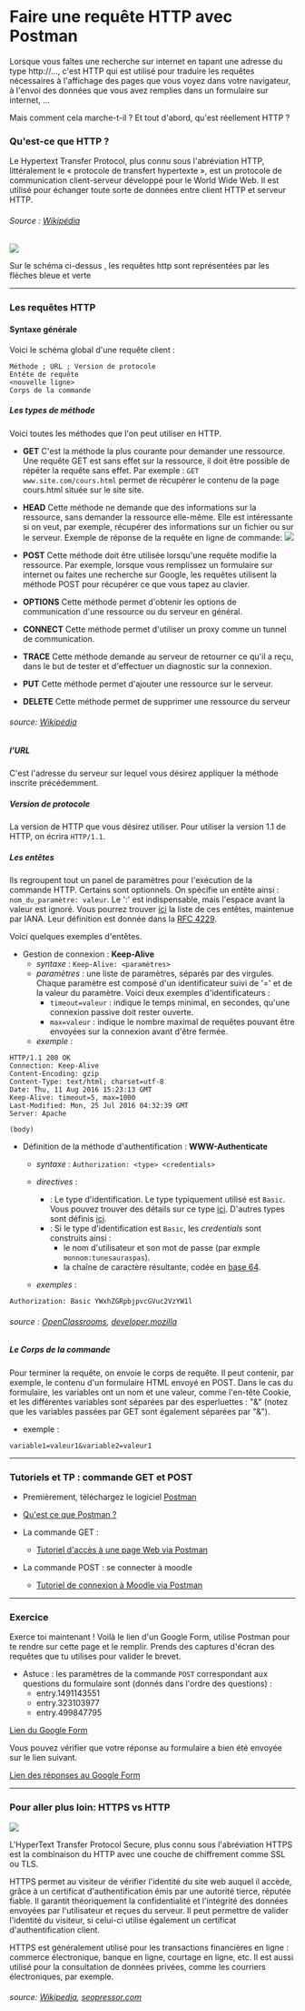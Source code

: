 
# Faire une requête HTTP avec Postman

Lorsque vous faîtes une recherche sur internet en tapant une adresse du type http://..., c'est HTTP qui est utilisé pour traduire les requêtes nécessaires à l'affichage des pages que vous voyez dans votre navigateur, à l'envoi des données que vous avez remplies dans un formulaire sur internet, ...

Mais comment cela marche-t-il ? Et tout d'abord, qu'est réellement HTTP ?

### Qu'est-ce que HTTP ?

Le Hypertext Transfer Protocol, plus connu sous l'abréviation HTTP, littéralement le « protocole de transfert hypertexte », est un protocole de communication client-serveur développé pour le World Wide Web. Il est utilisé pour échanger toute sorte de données entre client HTTP et serveur HTTP.

###### Source : [Wikipédia](https://fr.wikipedia.org/wiki/Hypertext_Transfer_Protocol)

![](https://user.oc-static.com/files/5001_6000/5675.jpg)

Sur le schéma ci-dessus , les requêtes http sont représentées par les flèches bleue et verte

---

### Les requêtes HTTP



#### Syntaxe générale

Voici le schéma global d'une requête client : 
```
Méthode ; URL ; Version de protocole
Entête de requête
<nouvelle ligne>
Corps de la commande
```

##### Les types de méthode
Voici toutes les méthodes que l'on peut utiliser en HTTP.  


* **GET**
C'est la méthode la plus courante pour demander une ressource. Une requête GET est sans effet sur la ressource, il doit être possible de répéter la requête sans effet.
Par exemple : `GET www.site.com/cours.html` permet de récupérer le contenu de la page cours.html située sur le site site.

* **HEAD**
Cette méthode ne demande que des informations sur la ressource, sans demander la ressource elle-même.  Elle est intéressante si on veut, par exemple, récupérer des informations sur un fichier ou sur le serveur.
Exemple de réponse de la requête en ligne de commande:
![](https://i.imgur.com/NBCKGPU.png)


* **POST**
Cette méthode doit être utilisée lorsqu'une requête modifie la ressource. Par exemple, lorsque vous remplissez un formulaire sur internet ou faites une recherche sur Google, les requêtes utilisent la méthode POST pour récupérer ce que vous tapez au clavier.

* **OPTIONS**
Cette méthode permet d'obtenir les options de communication d'une ressource ou du serveur en général.

* **CONNECT**
Cette méthode permet d'utiliser un proxy comme un tunnel de communication.

* **TRACE**
Cette méthode demande au serveur de retourner ce qu'il a reçu, dans le but de tester et d'effectuer un diagnostic sur la connexion.

* **PUT**
Cette méthode permet d'ajouter une ressource sur le serveur.

* **DELETE**
Cette méthode permet de supprimer une ressource du serveur

###### source: [Wikipédia](https://fr.wikipedia.org/wiki/Hypertext_Transfer_Protocol)


##### l'URL

C'est l'adresse du serveur sur lequel vous désirez appliquer la méthode inscrite précédemment.

##### Version de protocole

La version de HTTP que vous désirez utiliser. Pour utiliser la version 1.1 de HTTP, on écrira `HTTP/1.1`.

##### Les entêtes

Ils regroupent tout un panel de paramètres pour l'exécution de la commande HTTP. Certains sont optionnels. On spécifie un entête ainsi : `nom_du_paramètre: valeur`. Le ':' est indispensable, mais l'espace avant la valeur est ignoré. Vous pourrez trouver [ici](https://www.iana.org/assignments/message-headers/message-headers.xhtml) la liste de ces entêtes, maintenue par IANA. Leur définition est donnée dans la [RFC 4229](https://tools.ietf.org/html/rfc4229).

Voici quelques exemples d'entêtes.

* Gestion de connexion : **Keep-Alive**
    * *syntaxe* : `Keep-Alive: <paramètres>`
    * *paramètres* : une liste de paramètres, séparés par des virgules. Chaque paramètre est composé d'un identificateur suivi de '=' et de la valeur du paramètre. Voici deux exemples d'identificateurs :
        * `timeout=valeur` : indique le temps minimal, en secondes, qu'une connexion passive doit rester ouverte.
        *  `max=valeur` : indique le nombre maximal de requêtes pouvant être envoyées sur la connexion avant d'être fermée. 
    * *exemple* : 
```
HTTP/1.1 200 OK
Connection: Keep-Alive
Content-Encoding: gzip
Content-Type: text/html; charset=utf-8
Date: Thu, 11 Aug 2016 15:23:13 GMT
Keep-Alive: timeout=5, max=1000
Last-Modified: Mon, 25 Jul 2016 04:32:39 GMT
Server: Apache

(body)
```
* Définition de la méthode d'authentification : **WWW-Authenticate**

    * *syntaxe* : `Authorization: <type> <credentials>`
    * *directives* : 
        * **<type>** : Le type d'identification. Le type typiquement utilisé est `Basic`. Vous pouvez trouver des détails sur ce type [ici](https://developer.mozilla.org/en-US/docs/Web/HTTP/Authentication#Basic_authentication_scheme). D'autres types sont définis [ici](http://www.iana.org/assignments/http-authschemes/http-authschemes.xhtml).
        *  **<credentials>** : Si le type d'identification est `Basic`, les *credentials* sont construits ainsi : 
            * le nom d'utilisateur et son mot de passe (par exmple `monnom:tunesauraspas`).
            * la chaîne de caractère résultante, codée en [base 64](https://developer.mozilla.org/en-US/docs/Web/API/WindowBase64/Base64_encoding_and_decoding).
     

    * *exemples* :
```
Authorization: Basic YWxhZGRpbjpvcGVuc2VzYW1l
```
###### source : [OpenClassrooms](https://openclassrooms.com/courses/les-requetes-http), [developer.mozilla](https://developer.mozilla.org/fr/docs/Web/HTTP/Headers)

##### Le Corps de la commande
Pour terminer la requête, on envoie le corps de requête. Il peut contenir, par exemple, le contenu d'un formulaire HTML envoyé en POST.
Dans le cas du formulaire, les variables ont un nom et une valeur, comme l'en-tête Cookie, et les différentes variables sont séparées par des esperluettes : "&" (notez que les variables passées par GET sont également séparées par "&").
* exemple : 
```
variable1=valeur1&variable2=valeur1
```

---
### Tutoriels et TP : commande GET et POST

* Premièrement, téléchargez le logiciel [Postman](https://www.getpostman.com/)

* [Qu'est ce que Postman ?](postman.html)

* La commande GET :
    * [Tutoriel d'accès à une page Web via Postman](tuto_GET.html)

* La commande POST : se connecter à moodle
    * [Tutoriel de connexion à Moodle via Postman](tuto_POST.html)

---
### Exercice

Exerce toi maintenant ! Voilà le lien d'un Google Form, utilise Postman pour te rendre sur cette page et le remplir. Prends des captures d'écran des requêtes que tu utilises pour valider le brevet.

* Astuce : les paramètres de la commande `POST` correspondant aux questions du formulaire sont (donnés dans l'ordre des questions) :
    * entry.1491143551
    * entry.323103977
    * entry.499847795

[Lien du Google Form](https://docs.google.com/forms/d/e/1FAIpQLSevVMgLC7Q9cFPuBrZ5_IZJ5oov2E-nsHR744e0Pxseq3skBA/viewform)

Vous pouvez vérifier que votre réponse au formulaire a bien été envoyée sur le lien suivant.

[Lien des réponses au Google Form](https://docs.google.com/forms/d/e/1FAIpQLSevVMgLC7Q9cFPuBrZ5_IZJ5oov2E-nsHR744e0Pxseq3skBA/viewanalytics)

---

### Pour aller plus loin: HTTPS vs HTTP

![](https://seopressor.com/wp-content/uploads/2017/07/HTTP-vs-HTTPS.png)

L'HyperText Transfer Protocol Secure, plus connu sous l'abréviation HTTPS   est la combinaison du HTTP avec une couche de chiffrement comme SSL ou TLS.

HTTPS permet au visiteur de vérifier l'identité du site web auquel il accède, grâce à un certificat d'authentification émis par une autorité tierce, réputée fiable. Il garantit théoriquement la confidentialité et l'intégrité des données envoyées par l'utilisateur et reçues du serveur. Il peut permettre de valider l'identité du visiteur, si celui-ci utilise également un certificat d'authentification client.

HTTPS est généralement utilisé pour les transactions financières en ligne : commerce électronique, banque en ligne, courtage en ligne, etc. Il est aussi utilisé pour la consultation de données privées, comme les courriers électroniques, par exemple.


###### source: [Wikipedia](https://fr.wikipedia.org/wiki/HyperText_Transfer_Protocol_Secure), [seopressor.com](https://seopressor.com/blog/http-vs-https/)
